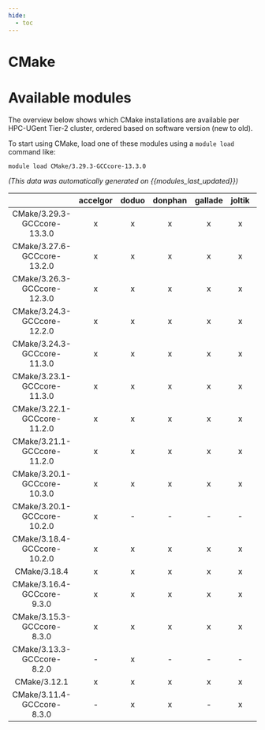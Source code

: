 ```yaml
---
hide:
  - toc
---
```


CMake
=====

# Available modules


The overview below shows which CMake installations are available per HPC-UGent Tier-2 cluster, ordered based on software version (new to old).

To start using CMake, load one of these modules using a `module load` command like:

```shell
module load CMake/3.29.3-GCCcore-13.3.0
```

*(This data was automatically generated on {{modules_last_updated}})*  

| |accelgor|doduo|donphan|gallade|joltik|shinx|skitty|
| :---: | :---: | :---: | :---: | :---: | :---: | :---: | :---: |
|CMake/3.29.3-GCCcore-13.3.0|x|x|x|x|x|x|x|
|CMake/3.27.6-GCCcore-13.2.0|x|x|x|x|x|x|x|
|CMake/3.26.3-GCCcore-12.3.0|x|x|x|x|x|x|x|
|CMake/3.24.3-GCCcore-12.2.0|x|x|x|x|x|x|-|
|CMake/3.24.3-GCCcore-11.3.0|x|x|x|x|x|x|-|
|CMake/3.23.1-GCCcore-11.3.0|x|x|x|x|x|x|-|
|CMake/3.22.1-GCCcore-11.2.0|x|x|x|x|x|-|-|
|CMake/3.21.1-GCCcore-11.2.0|x|x|x|x|x|x|-|
|CMake/3.20.1-GCCcore-10.3.0|x|x|x|x|x|-|-|
|CMake/3.20.1-GCCcore-10.2.0|x|-|-|-|-|-|-|
|CMake/3.18.4-GCCcore-10.2.0|x|x|x|x|x|-|-|
|CMake/3.18.4|x|x|x|x|x|x|x|
|CMake/3.16.4-GCCcore-9.3.0|x|x|x|x|x|-|-|
|CMake/3.15.3-GCCcore-8.3.0|x|x|x|x|x|-|-|
|CMake/3.13.3-GCCcore-8.2.0|-|x|-|-|-|-|-|
|CMake/3.12.1|x|x|x|x|x|-|-|
|CMake/3.11.4-GCCcore-8.3.0|-|x|x|-|x|-|-|
